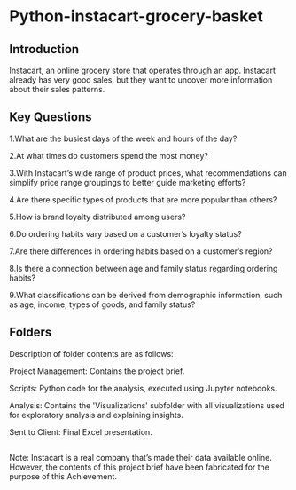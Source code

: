 # Python-instacart-grocery-basket
## Introduction
Instacart, an online grocery store that operates through an app. Instacart already has very good sales, but they want to uncover more information about their sales patterns.

## Key Questions

1.What are the busiest days of the week and hours of the day?

2.At what times do customers spend the most money?

3.With Instacart’s wide range of product prices, what recommendations can simplify price range groupings to better guide marketing efforts?

4.Are there specific types of products that are more popular than others?

5.How is brand loyalty distributed among users?

6.Do ordering habits vary based on a customer’s loyalty status?

7.Are there differences in ordering habits based on a customer’s region?

8.Is there a connection between age and family status regarding ordering habits?

9.What classifications can be derived from demographic information, such as age, income, types of goods, and family status?


## Folders

Description of folder contents are as follows:

 Project Management: Contains the project brief.

 Scripts: Python code for the analysis, executed using Jupyter notebooks.

 Analysis: Contains the 'Visualizations' subfolder with all visualizations used for exploratory analysis and explaining insights.

 Sent to Client: Final Excel presentation.


## 
Note: Instacart is a real company that’s made their data available online. However, the contents of this project brief
have been fabricated for the purpose of this Achievement.
